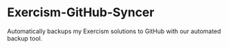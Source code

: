 # Exercism-GitHub-Syncer
Automatically backups my Exercism solutions to GitHub with our automated backup tool.
